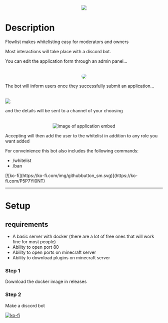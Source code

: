 <div style="display: flex; justify-content: center; margin-top: 2rem;"><img src="https://cdn.discordapp.com/attachments/840918041592070154/1273425404824387699/Slice_191.png?ex=66be9153&is=66bd3fd3&hm=404b91c375d1a0adfe6fe08f443b369a9cf07f802c8918021729834d12bf2af8&"></div>
<h1>Description</h1>
<p>Flowlist makes whitelisting easy for moderators and owners</p>
<p>Most interactions will take place with a discord bot.</p>
<p>You can edit the application form through an admin panel...</p>
<div style="display: flex; justify-content: center; margin-top: 2rem;"><img src="https://cdn.discordapp.com/attachments/840918041592070154/1273429384274907250/image.png?ex=66be9508&is=66bd4388&hm=8c4dd50b7bd4bc48691a62c71755760d2fa1f7c5e960cde2455c145f6d23c6ab&" style="border-radius:2rem;"></div>
<p>The bot will inform users once they successfully submit an application...</p>
<div style="display: flex; justify-content: start; margin-top: 2rem;"><img src="https://cdn.discordapp.com/attachments/840918041592070154/1273430337053134940/image.png?ex=66be95eb&is=66bd446b&hm=0b71ba829e76723176453cccaac504773d4b20d650d037fdc7306eab486179fc&"></div>
<p>and the details will be sent to a channel of your choosing</p>
<div style="display: flex; justify-content: center; margin-top: 2rem;"><img src="" alt="image of application embed"></div>
<p>Accepting will then add the user to the whitelist in addition to any role you want added</p>
<p>For conveinience this bot also includes the following commands:</p>
<ul>
<li>/whitelist</li>
<li>/ban</li>
</ul>
[![ko-fi](https://ko-fi.com/img/githubbutton_sm.svg)](https://ko-fi.com/P5P7YI0NT)
<hr>
<h1>Setup</h1>
<h2>requirements</h2>
<ul>
<li>A basic server with docker (there are a lot of free ones that will work fine for most people)</li>
<li>Ability to open port 80</li>
<li>Ability to open ports on minecraft server</li>
<li>Ability to download plugins on minecraft server</li>
</ul>
<h3>Step 1</h3>
<p>Download the docker image in releases</p>
<h3>Step 2</h3>
<p>Make a discord bot</p>

[![ko-fi](https://ko-fi.com/img/githubbutton_sm.svg)](https://ko-fi.com/P5P7YI0NT)
